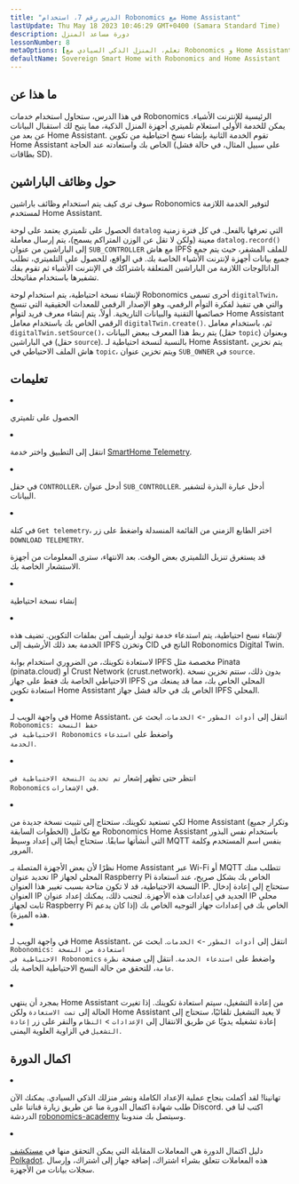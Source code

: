```yaml
---
title: "الدرس رقم 7، استخدام Robonomics مع Home Assistant"
lastUpdate: Thu May 18 2023 10:46:29 GMT+0400 (Samara Standard Time)
description: دورة مساعد المنزل
lessonNumber: 8
metaOptions: [تعلم، المنزل الذكي السيادي مع Robonomics و Home Assistant]
defaultName: Sovereign Smart Home with Robonomics and Home Assistant
---
```


## ما هذا عن

في هذا الدرس، ستحاول استخدام خدمات Robonomics الرئيسية للإنترنت الأشياء. يمكن للخدمة الأولى استعلام تلميتري أجهزة المنزل الذكية، مما يتيح لك استقبال البيانات عن بعد من Home Assistant. تقوم الخدمة الثانية بإنشاء نسخ احتياطية من تكوين Home Assistant الخاص بك واستعادته عند الحاجة (على سبيل المثال، في حالة فشل بطاقات SD).


## حول وظائف الباراشين

سوف ترى كيف يتم استخدام وظائف باراشين Robonomics لتوفير الخدمة اللازمة لمستخدم Home Assistant. 

الحصول على تلميتري يعتمد على لوحة <code>datalog</code> التي تعرفها بالفعل. في كل فترة زمنية معينة (ولكن لا تقل عن الوزن المتراكم يسمح)، يتم إرسال معاملة <code>datalog.record()</code> إلى الباراشين من عنوان <code>SUB_CONTROLLER</code> مع هاش IPFS للملف المشفر، حيث يتم جمع جميع بيانات أجهزة لإنترنت الأشياء الخاصة بك. في الواقع، للحصول على التلميتري، تطلب الداتالوجات اللازمة من الباراشين المتعلقة باشتراكك في الإنترنت الأشياء ثم تقوم بفك تشفيرها باستخدام مفاتيحك.

لإنشاء نسخة احتياطية، يتم استخدام لوحة Robonomics أخرى تسمى <code>digitalTwin</code>، والتي هي تنفيذ لفكرة التوأم الرقمي، وهو الإصدار الرقمي للمعدات الحقيقية التي تنسخ خصائصها التقنية والبيانات التاريخية. أولاً، يتم إنشاء معرف فريد لتوأم Home Assistant الرقمي الخاص بك باستخدام معامل <code>digitalTwin.create()</code>. ثم، باستخدام معامل <code>digitalTwin.setSource()</code>، يتم ربط هذا المعرف ببعض البيانات (حقل <code>topic</code>) وبعنوان في الباراشين (حقل <code>source</code>). بالنسبة لنسخة احتياطية لـ Home Assistant، يتم تخزين هاش الملف الاحتياطي في <code>topic</code>، ويتم تخزين عنوان <code>SUB_OWNER</code> في <code>source</code>.

## تعليمات

<List type="numbers">

<li>

الحصول على تلميتري

<List>


<li>

انتقل إلى التطبيق واختر خدمة [SmartHome Telemetry](https://dapp.robonomics.network/#/smarthome-telemetry).

<LessonVideo  :videos="[{src: 'https://crustipfs.info/ipfs/Qmao9RoWcKo2qs4PAGtm5gqHzyAHJcpDqNLgciU35FJeVm', type:'mp4'}]" />

</li>

<li>

في حقل <code>CONTROLLER</code>، أدخل عنوان <code>SUB_CONTROLLER</code>. أدخل عبارة البذرة لتشفير البيانات.

</li>

<li>

في كتلة <code>Get telemetry</code>، اختر الطابع الزمني من القائمة المنسدلة واضغط على زر <code>DOWNLOAD TELEMETRY</code>.


قد يستغرق تنزيل التلميتري بعض الوقت. بعد الانتهاء، سترى المعلومات من أجهزة الاستشعار الخاصة بك.

</li>
</List>
</li>


<li>

إنشاء نسخة احتياطية

<List>

<li>

لإنشاء نسخ احتياطية، يتم استدعاء خدمة توليد أرشيف آمن بملفات التكوين. تضيف هذه الخدمة بعد ذلك الأرشيف إلى IPFS وتخزن CID الناتج في Robonomics Digital Twin.

<robo-academy-note type="warning" title="WARNING">
لاستعادة تكوينك، من الضروري استخدام بوابة IPFS مخصصة مثل Pinata (pinata.cloud) أو Crust Network (crust.network). بدون ذلك، ستتم تخزين نسخة الاحتياطي الخاصة بك فقط على جهاز IPFS المحلي الخاص بك، مما قد يمنعك من استعادة تكوين Home Assistant الخاص بك في حالة فشل جهاز IPFS المحلي. 
</robo-academy-note>

<LessonVideo  :videos="[{src: 'https://crustipfs.info/ipfs/QmVo91dLaAYgFDM1vrL2PYfAffM6SGGC59ZERbfHR44tqW', type:'mp4'}]" />

</li>

<li>

في واجهة الويب لـ Home Assistant، انتقل إلى <code>أدوات المطور</code> -> <code>الخدمات</code>. ابحث عن <code>Robonomics: حفظ النسخة الاحتياطية في Robonomics</code> واضغط على <code>استدعاء الخدمة</code>.

</li>

<li>

انتظر حتى تظهر إشعار <code>تم تحديث النسخة الاحتياطية في Robonomics</code> في <code>الإشعارات</code>.

</li>

<li>

لكي تستعيد تكوينك، ستحتاج إلى تثبيت نسخة جديدة من Home Assistant (وتكرار جميع الخطوات السابقة) مع تكامل Robonomics Home Assistant باستخدام نفس البذور التي أنشأتها سابقًا. ستحتاج أيضًا إلى إعداد وسيط MQTT بنفس اسم المستخدم وكلمة المرور.

<robo-academy-note type="warning" title="WARNING">
نظرًا لأن بعض الأجهزة المتصلة بـ Home Assistant عبر Wi-Fi أو MQTT تتطلب منك تحديد عنوان IP المحلي لجهاز Raspberry Pi الخاص بك بشكل صريح، عند استعادة النسخة الاحتياطية، قد لا تكون متاحة بسبب تغيير هذا العنوان IP. ستحتاج إلى إعادة إدخال العنوان IP الجديد في إعدادات هذه الأجهزة. لتجنب ذلك، يمكنك إعداد عنوان IP محلي ثابت لجهاز Raspberry Pi الخاص بك في إعدادات جهاز التوجيه الخاص بك (إذا كان يدعم هذه الميزة).
</robo-academy-note>

<LessonVideo  :videos="[{src: 'https://crustipfs.info/ipfs/QmWmnmkXUcPXsAnQzwN3UEuki2GMYnQDx3vhgjEypCU8aR', type:'mp4'}]" />


</li>

<li>

في واجهة الويب لـ Home Assistant، انتقل إلى <code>أدوات المطور</code> -> <code>الخدمات</code>. ابحث عن <code>Robonomics: استعادة من النسخة الاحتياطية في Robonomics</code> واضغط على <code>استدعاء الخدمة</code>. انتقل إلى صفحة <code>نظرة عامة</code>، للتحقق من حالة النسخ الاحتياطية الخاصة بك.

</li>

<li>

بمجرد أن ينتهي Home Assistant من إعادة التشغيل، سيتم استعادة تكوينك. إذا تغيرت الحالة إلى <code>تمت الاستعادة</code> ولكن Home Assistant لا يعيد التشغيل تلقائيًا، ستحتاج إلى إعادة تشغيله يدويًا عن طريق الانتقال إلى <code>الإعدادات</code> > <code>النظام</code> والنقر على زر <code>إعادة التشغيل</code> في الزاوية العلوية اليمنى.

</li>

</List>
</li>

</List>

## اكمال الدورة

<List>

<li class="flex"> 

تهانينا! لقد أكملت بنجاح عملية الإعداد الكاملة ونشر منزلك الذكي السيادي. يمكنك الآن طلب شهادة اكتمال الدورة منا عن طريق زيارة قناتنا على Discord. اكتب لنا في الدردشة [robonomics-academy](https://discord.com/channels/803947358492557312/803947358492557315) وسيتصل بك مندوبنا.
</li>

<li class="flex">

دليل اكتمال الدورة هي المعاملات المقابلة التي يمكن التحقق منها في [مستكشف Polkadot](https://robonomics.subscan.io/). هذه المعاملات تتعلق بشراء اشتراك، إضافة جهاز إلى اشتراك، وإرسال سجلات بيانات من الأجهزة.

</li>

</List>